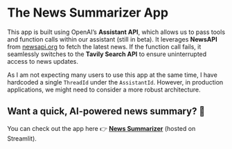 # The News Summarizer App  

This app is built using OpenAI’s **Assistant API**, which allows us to pass tools and function calls within our assistant (still in beta). It leverages **NewsAPI** from [newsapi.org](https://newsapi.org) to fetch the latest news. If the function call fails, it seamlessly switches to the **Tavily Search API** to ensure uninterrupted access to news updates.  

As I am not expecting many users to use this app at the same time, I have hardcoded a single `ThreadId` under the `AssistantId`. However, in production applications, we might need to consider a more robust architecture.  

## Want a quick, AI-powered news summary? 📰  

You can check out the app here 👉 **[News Summarizer](https://news-summarize.streamlit.app/)** (hosted on Streamlit).  






